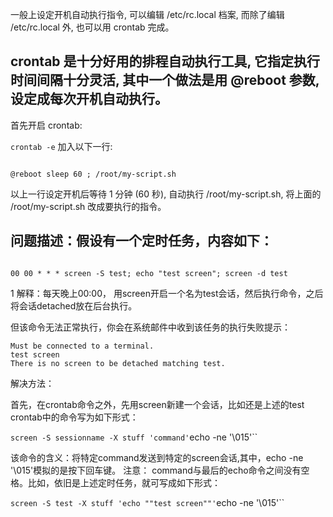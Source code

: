 

一般上设定开机自动执行指令, 可以编辑 /etc/rc.local 档案, 而除了编辑 /etc/rc.local 外, 也可以用 crontab 完成。

## crontab 是十分好用的排程自动执行工具, 它指定执行时间间隔十分灵活, 其中一个做法是用 @reboot 参数, 设定成每次开机自动执行。

首先开启 crontab:

`crontab -e`
加入以下一行:
```

@reboot sleep 60 ; /root/my-script.sh

```
以上一行设定开机后等待 1 分钟 (60 秒), 自动执行 /root/my-script.sh, 将上面的 /root/my-script.sh 改成要执行的指令。


## 问题描述：假设有一个定时任务，内容如下：

```

00 00 * * * screen -S test; echo "test screen"; screen -d test
```

1
解释：每天晚上00:00， 用screen开启一个名为test会话，然后执行命令，之后将会话detached放在后台执行。

但该命令无法正常执行，你会在系统邮件中收到该任务的执行失败提示：


```
Must be connected to a terminal.
test screen
There is no screen to be detached matching test.
```


解决方法：

首先，在crontab命令之外，先用screen新建一个会话，比如还是上述的test
crontab中的命令写为如下形式：

`screen -S sessionname -X stuff 'command'`echo -ne '\015'``

该命令的含义：将特定command发送到特定的screen会话,其中，echo -ne '\015'模拟的是按下回车键。
注意： command与最后的echo命令之间没有空格。比如，依旧是上述定时任务，就可写成如下形式：

`screen -S test -X stuff 'echo ""test screen""'`echo -ne '\015'``
